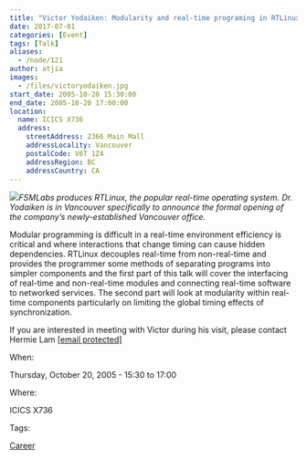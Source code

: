```yaml
---
title: "Victor Yodaiken: Modularity and real-time programing in RTLinux"
date: 2017-07-01
categories: [Event]
tags: [Talk]
aliases:
  - /node/121
author: atjia
images:
  - /files/victoryodaiken.jpg
start_date: 2005-10-20 15:30:00
end_date: 2005-10-20 17:00:00
location:
  name: ICICS X736
  address:
    streetAddress: 2366 Main Mall
    addressLocality: Vancouver
    postalCode: V6T 1Z4
    addressRegion: BC
    addressCountry: CA
---
```


![](/files/victoryodaiken.jpg)_FSMLabs produces RTLinux, the popular real-time operating system. Dr. Yodaiken is in Vancouver specifically to announce the formal opening of the company’s newly-established Vancouver office._

Modular programming is difficult in a real-time environment efficiency is critical and where interactions that change timing can cause hidden dependencies. RTLinux decouples real-time from non-real-time and provides the programmer some methods of separating programs into simpler components and the first part of this talk will cover the interfacing of real-time and non-real-time modules and connecting real-time software to networked services. The second part will look at modularity within real- time components particularly on limiting the global timing effects of synchronization.

If you are interested in meeting with Victor during his visit, please contact Hermie Lam [\[email protected\]](/cdn-cgi/l/email-protection#90f8fcf1fdd0f3e3bee5f2f3bef3f1)

When: 

Thursday, October 20, 2005 - 15:30 to 17:00

Where: 

ICICS X736

Tags: 

[Career](/career)
